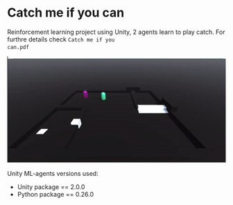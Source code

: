 # Catch me if you can

Reinforcement learning project using Unity, 2 agents learn to play catch. For furthre details check <code>Catch me if you can.pdf</code>

<img src='ezgif.com-gif-maker.gif' float='right' >

Unity ML-agents versions used:
<ul>
  <li>Unity package == 2.0.0</li>
  <li>Python package == 0.26.0</li>
</ul>
